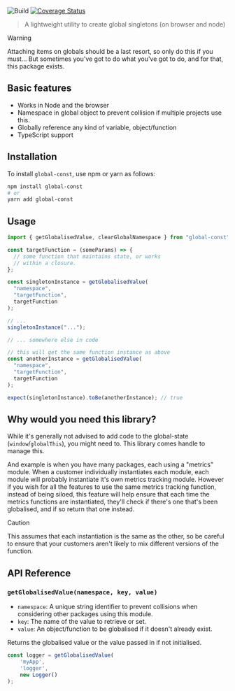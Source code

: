 
![Build](https://github.com/cajames/global-const/workflows/Build%20and%20Test/badge.svg)
[![Coverage Status](https://coveralls.io/repos/github/cajames/global-const/badge.svg?branch=master)](https://coveralls.io/github/cajames/global-const?branch=master)

> A lightweight utility to create global singletons (on browser and node)

> [!WARNING]
> Attaching items on globals should be a last resort, so only do this if you must... But sometimes you've got to do what you've got to do, and for that, this package exists.

## Basic features

- Works in Node and the browser
- Namespace in global object to prevent collision if multiple projects use this.
- Globally reference any kind of variable, object/function
- TypeScript support

## Installation

To install `global-const`, use npm or yarn as follows:

```bash
npm install global-const
# or
yarn add global-const
```

## Usage

```ts
import { getGlobalisedValue, clearGlobalNamespace } from "global-const";

const targetFunction = (someParams) => {
  // some function that maintains state, or works
  // within a closure.
};

const singletonInstance = getGlobalisedValue(
  "namespace",
  "targetFunction",
  targetFunction
);

// ...
singletonInstance("...");

// ... somewhere else in code

// this will get the same function instance as above
const anotherInstance = getGlobalisedValue(
  "namespace",
  "targetFunction",
  targetFunction
);

expect(singletonInstance).toBe(anotherInstance); // true
```

## Why would you need this library?

While it's generally not advised to add code to the global-state (`window`/`globalThis`), you might need to. This library comes handle to manage this.

And example is when you have many packages, each using a "metrics" module. When a customer individually instantiates each module, each module will probably instantiate it's own metrics tracking module. However if you wish for all the features to use the same metrics tracking function, instead of being siloed, this feature will help ensure that each time the metrics functions are instantiated, they'll check if there's one that's been globalised, and if so return that one instead.

> [!CAUTION]
> This assumes that each instantiation is the same as the other, so be careful to ensure that your customers aren't likely to mix different versions of the function.

## API Reference

### `getGlobalisedValue(namespace, key, value)`

- `namespace`: A unique string identifier to prevent collisions when considering other packages using this module.
- `key`: The name of the value to retrieve or set.
- `value`: An object/function to be globalised if it doesn't already exist.

Returns the globalised value or the value passed in if not initialised.

```ts
const logger = getGlobalisedValue(
	'myApp', 
	'logger', 
	new Logger()
);
```